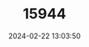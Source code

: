 ---
title: "15944"
category: "Pangasianodon gigas"
draft: false
date: 2024-02-22 13:03:50
languages:
  English: ["Giant Catfish", "Mekong Giant Catfish"]
  Thai: ["Pla Buk"]
  French: ["Silure de verre géant"]
  Spanish; Castilian: ["Siluro Gigante"]
  Central Khmer: ["Trey Reaj"]
---